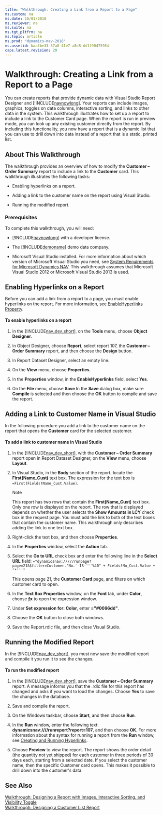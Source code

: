 ```yaml
---
title: "Walkthrough: Creating a Link from a Report to a Page"
ms.custom: na
ms.date: 10/01/2018
ms.reviewer: na
ms.suite: na
ms.tgt_pltfrm: na
ms.topic: article
ms.prod: "dynamics-nav-2018"
ms.assetid: baafbe33-37a8-41e7-a8d8-dd1f90475984
caps.latest.revision: 29
---
```

# Walkthrough: Creating a Link from a Report to a Page
You can create reports that provide dynamic data with Visual Studio Report Designer and [!INCLUDE[navnowlong](includes/navnowlong_md.md)]. Your reports can include images, graphics, toggles on data columns, interactive sorting, and links to other data in the system. This walkthrough illustrates how to set up a report to include a link to the Customer Card page. When the report is run in preview mode, you can look up any existing customer directly from the report. By including this functionality, you now have a report that is a dynamic list that you can use to drill down into data instead of a report that is a static, printed list.  

## About This Walkthrough  
 The walkthrough provides an overview of how to modify the **Customer – Order Summary** report to include a link to the **Customer** card. This walkthrough illustrates the following tasks:  

-   Enabling hyperlinks on a report.  

-   Adding a link to the customer name on the report using Visual Studio.  

-   Running the modified report.  

### Prerequisites  
 To complete this walkthrough, you will need:  

-   [!INCLUDE[navnowlong](includes/navnowlong_md.md)] with a developer license.  

-   The [!INCLUDE[demoname](includes/demoname_md.md)] demo data company.  

-   Microsoft Visual Studio installed. For more information about which version of Microsoft Visual Studio you need, see [System Requirements for Microsoft Dynamics NAV](System-Requirements-for-Microsoft-Dynamics-NAV.md). This walkthrough assumes that Microsoft Visual Studio 2012 or Microsoft Visual Studio 2013 is used.  

## Enabling Hyperlinks on a Report  
 Before you can add a link from a report to a page, you must enable hyperlinks on the report. For more information, see [EnableHyperlinks Property](EnableHyperlinks-Property.md).  

#### To enable hyperlinks on a report  

1.  In the [!INCLUDE[nav_dev_short](includes/nav_dev_short_md.md)], on the **Tools** menu, choose **Object Designer**.  

2.  In Object Designer, choose **Report**, select report 107, the **Customer – Order Summary** report, and then choose the **Design** button.  

3.  In Report Dataset Designer, select an empty line.  

4.  On the **View** menu, choose **Properties**.  

5.  In the **Properties** window, in the **EnableHyperlinks** field, select **Yes**.  

6.  On the **File** menu, choose **Save** In the **Save** dialog box, make sure **Compile** is selected and then choose the **OK** button to compile and save the report.  

## Adding a Link to Customer Name in Visual Studio  
 In the following procedure you add a link to the customer name on the report that opens the **Customer** card for the selected customer.  

#### To add a link to customer name in Visual Studio  

1.  In the [!INCLUDE[nav_dev_short](includes/nav_dev_short_md.md)], with the **Customer – Order Summary** report open in Report Dataset Designer, on the **View** menu, choose **Layout**.  

2.  In Visual Studio, in the **Body** section of the report, locate the **First\(Name\_Cust\)** text box. The expression for the text box is `=First(Fields!Name_Cust.Value)`.  

    > [!NOTE]  
    >  This report has two rows that contain the **First\(Name\_Cust\)** text box. Only one row is displayed on the report. The row that is displayed depends on whether the user selects the **Show Amounts in LCY** check box in the request page. You must add the link to both of the text boxes that contain the customer name. This walkthrough only describes adding the link to one text box.  

3.  Right-click the text box, and then choose **Properties**.  

4.  In the **Properties** window, select the **Action** tab.  

5.  Select the **Go to URL** check box and enter the following line in the **Select URL** field: `="dynamicsnav://///runpage?page=21&$filter=Customer.'No.'-IS-'''%40" + Fields!No_Cust.Value + "*'''"`  

     This opens page 21, the **Customer Card** page, and filters on which customer card to open.  

6.  In the **Text Box Properties** window, on the **Font** tab, under **Color**, choose **ƒx** to open the expression window.  

7.  Under **Set expression for: Color**, enter **="\#0066dd"**.  

8.  Choose the **OK** button to close both windows.  

9. Save the Report.rdlc file, and then close Visual Studio.  

## Running the Modified Report  
 In the [!INCLUDE[nav_dev_short](includes/nav_dev_short_md.md)], you must now save the modified report and compile it you run it to see the changes.  

#### To run the modified report  

1.  In the [!INCLUDE[nav_dev_short](includes/nav_dev_short_md.md)], save the **Customer – Order Summary** report. A message informs you that the .rdlc file for this report has changed and asks if you want to load the changes. Choose **Yes** to save the changes in the database.  

2.  Save and compile the report.  

3.  On the Windows taskbar, choose **Start**, and then choose **Run**.  

4.  In the **Run** window, enter the following text: **dynamicsnav:////runreport?report=107**, and then choose **OK**. For more information about the syntax for running a report from the **Run** window, see [Creating and Running Hyperlinks](Creating-and-Running-Hyperlinks.md).  

5.  Choose **Preview** to view the report. The report shows the order detail \(the quantity not yet shipped\) for each customer in three periods of 30 days each, starting from a selected date. If you select the customer name, then the specific Customer card opens. This makes it possible to drill down into the customer's data.  

## See Also  
 [Walkthrough: Designing a Report with Images, Interactive Sorting, and Visibility Toggle](Walkthrough--Designing-a-Report-with-Images--Interactive-Sorting--and-Visibility-Toggle.md)   
 [Walkthrough: Designing a Customer List Report](Walkthrough--Designing-a-Customer-List-Report.md)
